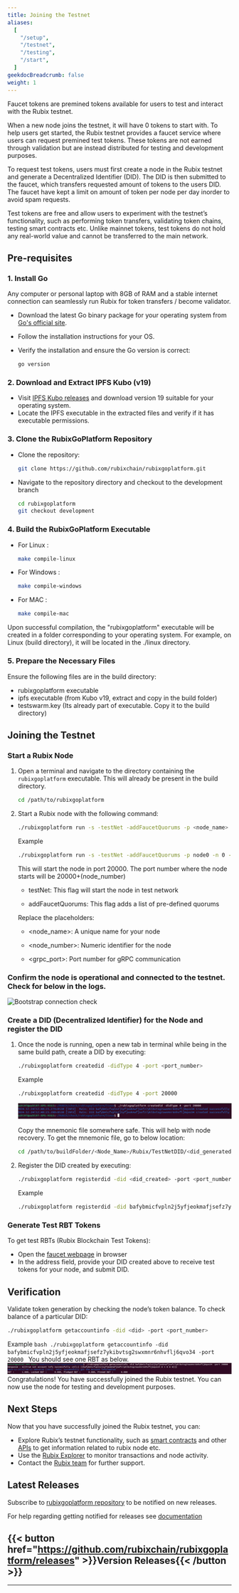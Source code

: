 ```yaml
---
title: Joining the Testnet
aliases:
  [
    "/setup",
    "/testnet",
    "/testing",
    "/start",
  ]
geekdocBreadcrumb: false
weight: 1
---
```


Faucet tokens are premined tokens available for users to test and interact with the Rubix testnet.

When a new node joins the testnet, it will have 0 tokens to start with. To help users get started, the Rubix testnet provides a faucet service where users can request premined test tokens. These tokens are not earned through validation but are instead distributed for testing and development purposes.

To request test tokens, users must first create a node in the Rubix testnet and generate a Decentralized Identifier (DID). The DID is then submitted to the faucet, which transfers requested amount of tokens to the users DID. The faucet have kept a limit on amount of token per node per day inorder to avoid spam requests.

Test tokens are free and allow users to experiment with the testnet’s functionality, such as performing token transfers, validating token chains, testing smart contracts etc. Unlike mainnet tokens, test tokens do not hold any real-world value and cannot be transferred to the main network.


## Pre-requisites  

### 1. Install Go 

Any computer or personal laptop with 8GB of RAM and a stable internet connection can seamlessly run Rubix for token transfers / become validator.

- Download the latest Go binary package for your operating system from [Go's official site](https://golang.org/).  
- Follow the installation instructions for your OS.  
- Verify the installation and ensure the Go version is correct:

   ```bash
   go version
   ```

### 2. Download and Extract IPFS Kubo (v19)

- Visit [IPFS Kubo releases](https://github.com/ipfs/kubo/releases/tag/v0.19.0) and download version 19 suitable for your operating system.
- Locate the IPFS executable in the extracted files and verify if it has executable permissions.

### 3. Clone the RubixGoPlatform Repository

- Clone the repository:
    ```bash
    git clone https://github.com/rubixchain/rubixgoplatform.git
    ```

- Navigate to the repository directory and checkout to the development branch
    ```bash
    cd rubixgoplatform
    git checkout development
    ```

### 4. Build the RubixGoPlatform Executable
- For Linux : 
    ```bash
    make compile-linux
    ```

- For Windows : 
    ```bash
    make compile-windows
    ```

- For MAC : 
    ```bash
    make compile-mac
    ```

Upon successful compilation, the "rubixgoplatform" executable will be created in a folder corresponding to your operating system. For example, on Linux (build directory), it will be located in the ./linux directory.

### 5. Prepare the Necessary Files

Ensure the following files are in the build directory:
- rubixgoplatform executable
- ipfs executable (from Kubo v19, extract and copy in the build folder)
- testswarm.key (Its already part of executable. Copy it to the build directory)


## Joining the Testnet

### Start a Rubix Node

1. Open a terminal and navigate to the directory containing the `rubixgoplatform` executable. This will already be present in the build directory.

   ```bash
   cd /path/to/rubixgoplatform
   ```

2. Start a Rubix node with the following command:
   ```bash
   ./rubixgoplatform run -s -testNet -addFaucetQuorums -p <node_name> -n <node_number> -grpcPort <grpc_port>
    ```
    Example
    ```bash
    ./rubixgoplatform run -s -testNet -addFaucetQuorums -p node0 -n 0 -grpcPort 10500
    ```
    This will start the node in port 20000. The port number where the node starts will be 20000+(node_number)

    - testNet: This flag will start the node in test network

    - addFaucetQuorums: This flag adds a list of pre-defined quorums
    
    Replace the placeholders:

    - \<node\_name\>: A unique name for your node

    - \<node\_number\>: Numeric identifier for the node

    - \<grpc\_port\>: Port number for gRPC communication

### Confirm the node is operational and connected to the testnet. Check for below in the logs.

![Bootstrap connection check](/images/bootstrap_verify.png)


### Create a DID (Decentralized Identifier) for the Node and register the DID

1. Once the node is running, open a new tab in terminal while being in the same build path, create a DID by executing:

   ```bash
   ./rubixgoplatform createdid -didType 4 -port <port_number>
   ```
   Example
    ```bash
    ./rubixgoplatform createdid -didType 4 -port 20000
    ```
    ![DID Creation](/images/didcreate.png)

   Copy the mnemonic file somewhere safe. This will help with node recovery. To get the mnemonic file, go to below location:
   ```bash
   cd /path/to/buildFolder/<Node_Name>/Rubix/TestNetDID/<did_generated>
   ```

2. Register the DID created by executing:
   ```bash
   ./rubixgoplatform registerdid -did <did_created> -port <port_number>
    ```
    Example
    ```bash
    ./rubixgoplatform registerdid -did bafybmicfvpln2j5yfjeokmafjsefz7ykibvtsg2swxmnr6nhvflj6qvo34 -port 20000
    ```

### Generate Test RBT Tokens
To get test RBTs (Rubix Blockchain Test Tokens):
 - Open the [faucet webpage](http://103.209.145.177:4000/) in browser
 - In the address field, provide your DID created above to receive test tokens for your node, and submit DID.


## Verification
Validate token generation by checking the node’s token balance. 
To check balance of a particular DID:
   ```bash
   ./rubixgoplatform getaccountinfo -did <did> -port <port_number>
   ```
   Example
    ```bash
    ./rubixgoplatform getaccountinfo -did bafybmicfvpln2j5yfjeokmafjsefz7ykibvtsg2swxmnr6nhvflj6qvo34 -port 20000
    ```
    You should see one RBT as below.
    ![Account Info](/images/getaccountinfo.png)
Congratulations! You have successfully joined the Rubix testnet. You can now use the node for testing and development purposes.

## Next Steps

Now that you have successfully joined the Rubix testnet, you can:
- Explore Rubix’s testnet functionality, such as [smart contracts](https://learn.rubix.net/smartcontract/) and other [APIs](https://learn.rubix.net/api/) to get information related to rubix node etc. 
- Use the [Rubix Explorer](www.explorerlink.com) to monitor transactions and node activity.
- Contact the [Rubix team](https://www.rubix.net/Contact) for further support.

## Latest Releases

Subscribe to [rubixgoplatform repository](https://github.com/rubixchain/rubixgoplatform) to be notified on new releases.

For help regarding getting notified for releases see [documentation](https://docs.github.com/en/account-and-profile/managing-subscriptions-and-notifications-on-github/managing-subscriptions-for-activity-on-github/viewing-your-subscriptions)

## {{< button href="https://github.com/rubixchain/rubixgoplatform/releases" >}}Version Releases{{< /button >}}

---
<br>